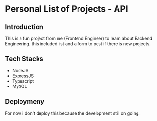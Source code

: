 # Personal List of Projects - API

## Introduction
This is a fun project from me (Frontend Engineer) to learn about Backend Engineering. this included list and a form to post if there is new projects.

## Tech Stacks
- NodeJS
- ExpressJS
- Typescript
- MySQL

## Deploymeny
For now i don't deploy this because the development still on going.
